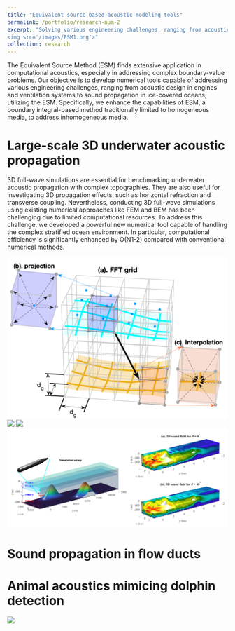 ```yaml
---
title: "Equivalent source-based acoustic modeling tools"
permalink: /portfolio/research-num-2
excerpt: "Solving various engineering challenges, ranging from acoustic design in engines and ventilation systems to sound propagation in ice-covered oceans, using the powerful equivalent source method
<img src='/images/ESM1.png'>"
collection: research
---
```


The Equivalent Source Method (ESM) finds extensive application in computational acoustics, especially in addressing complex boundary-value problems. Our objective is to develop numerical tools capable of addressing various engineering challenges, ranging from acoustic design in engines and ventilation systems to sound propagation in ice-covered oceans, utilizing the ESM. Specifically, we enhance the capabilities of ESM, a boundary integral-based method traditionally limited to homogeneous media, to address inhomogeneous media.

Large-scale 3D underwater acoustic propagation
======
3D full-wave simulations are essential for benchmarking underwater acoustic propagation with complex topographies. They are also useful for investigating 3D propagation effects, such as horizontal refraction and transverse coupling. Nevertheless, conducting 3D full-wave simulations using existing numerical approaches like FEM and BEM has been challenging due to limited computational resources. To address this challenge, we developed a powerful new numerical tool capable of handling the complex stratified ocean environment. In particular, computational efficiency is significantly enhanced by O(N1-2) compared with conventional numerical methods.

<img src='/images/ESM2.png'>

<img src='/images/ESM3.gif'>

<img src='/images/ESM4.gif'>

<img src='/images/ESM5.png'>

Sound propagation in flow ducts
======

Animal acoustics mimicing dolphin detection
======
<img src='/OceanSonix/images/ESM7.gif'>
